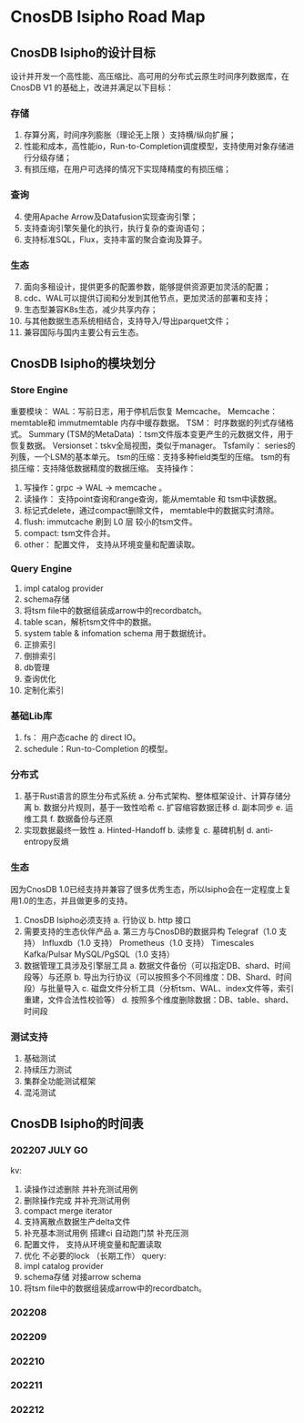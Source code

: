 # CnosDB Isipho Road Map
## CnosDB Isipho的设计目标
设计并开发一个高性能、高压缩比、高可用的分布式云原生时间序列数据库，在CnosDB V1 的基础上，改进并满足以下目标：
### 存储
1. 存算分离，时间序列膨胀（理论无上限 ）支持横/纵向扩展； 
2. 性能和成本，高性能io，Run-to-Completion调度模型，支持使用对象存储进行分级存储；
3. 有损压缩，在用户可选择的情况下实现降精度的有损压缩；
### 查询
4. 使用Apache Arrow及Datafusion实现查询引擎；
5. 支持查询引擎矢量化的执行，执行复杂的查询语句；
6. 支持标准SQL，Flux，支持丰富的聚合查询及算子。
### 生态
7. 面向多租设计，提供更多的配置参数，能够提供资源更加灵活的配置；
8. cdc、WAL可以提供订阅和分发到其他节点，更加灵活的部署和支持；
9. 生态型兼容K8s生态，减少共享内存；
10. 与其他数据生态系统相结合，支持导入/导出parquet文件；
11. 兼容国际与国内主要公有云生态。
## CnosDB Isipho的模块划分
### Store Engine
重要模块： 
WAL：写前日志，用于停机后恢复 Memcache。
Memcache： memtable和 immutmemtable 内存中缓存数据。
TSM： 时序数据的列式存储格式。
Summary (TSM的MetaData) ：tsm文件版本变更产生的元数据文件，用于恢复数据。
Versionset：tskv全局视图，类似于manager。
Tsfamily： series的列簇，一个LSM的基本单元。
tsm的压缩：支持多种field类型的压缩。
tsm的有损压缩：支持降低数据精度的数据压缩。
支持操作：
1. 写操作：grpc -> WAL -> memcache 。
2. 读操作： 支持point查询和range查询，能从memtable 和 tsm中读数据。
3. 标记式delete，通过compact删除文件， memtable中的数据实时清除。
4. flush:  immutcache 刷到 L0 层 较小的tsm文件。
5. compact:  tsm文件合并。
6. other： 配置文件， 支持从环境变量和配置读取。
### Query Engine
1. impl catalog provider
2. schema存储
3. 将tsm file中的数据组装成arrow中的recordbatch。 
4. table scan，解析tsm文件中的数据。 
5. system table & infomation schema 用于数据统计。
6. 正排索引
7. 倒排索引
8. db管理 
9. 查询优化
10. 定制化索引 
### 基础Lib库
1. fs： 用户态cache 的 direct IO。
2. schedule：Run-to-Completion 的模型。
### 分布式
1. 基于Rust语言的原生分布式系统
    a. 分布式架构、整体框架设计、计算存储分离
    b. 数据分片规则，基于一致性哈希
    c. 扩容缩容数据迁移
    d. 副本同步
    e. 运维工具
    f. 数据备份与还原
2. 实现数据最终一致性
    a. Hinted-Handoff
    b. 读修复
    c. 墓碑机制
    d. anti-entropy反熵
### 生态
因为CnosDB 1.0已经支持并兼容了很多优秀生态，所以Isipho会在一定程度上复用1.0的生态，并且做更多的支持。
1. CnosDB Isipho必须支持
    a. 行协议
    b. http 接口
2. 需要支持的生态伙伴产品
    a. 第三方与CnosDB的数据异构
	Telegraf（1.0 支持）
	Influxdb（1.0 支持）
	Prometheus（1.0 支持）
	Timescales
	Kafka/Pulsar
	MySQL/PgSQL（1.0 支持）
3. 数据管理工具涉及引擎层工具
    a. 数据文件备份（可以指定DB、shard、时间段等）与还原
    b. 导出为行协议（可以按照多个不同维度：DB、Shard、时间段）与批量导入
    c. 磁盘文件分析工具（分析tsm、WAL、index文件等，索引重建，文件合法性校验等）
    d. 按照多个维度删除数据：DB、table、shard、时间段
### 测试支持
1. 基础测试
2. 持续压力测试
3. 集群全功能测试框架
4. 混沌测试
## CnosDB Isipho的时间表
### 202207 JULY GO 
kv:  
1. 读操作过滤删除  并补充测试用例
2. 删除操作完成  并补充测试用例  
3. compact merge iterator          
4. 支持离散点数据生产delta文件 
5. 补充基本测试用例 搭建ci 自动跑门禁 补充压测
6. 配置文件， 支持从环境变量和配置读取
7. 优化 不必要的lock  （长期工作）
query: 
1. impl catalog provider 
2. schema存储 对接arrow schema 
3. 将tsm file中的数据组装成arrow中的recordbatch。 
### 202208
### 202209
### 202210
### 202211
### 202212
